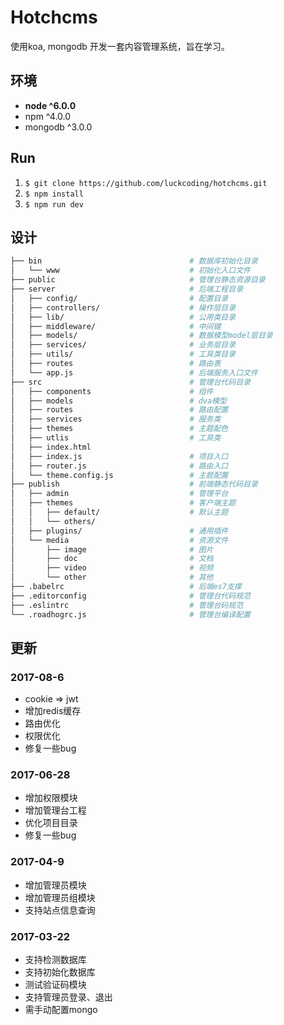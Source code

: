 # Hotchcms

使用koa, mongodb 开发一套内容管理系统，旨在学习。

## 环境

* **node ^6.0.0**
* npm ^4.0.0
* mongodb ^3.0.0

## Run

1. `$ git clone https://github.com/luckcoding/hotchcms.git`
2. `$ npm install`
3. `$ npm run dev`

## 设计

```sh
├── bin                                 # 数据库初始化目录
│   └── www                             # 初始化入口文件
├── public                              # 管理台静态资源目录
├── server                              # 后端工程目录
│   ├── config/                         # 配置目录
│   ├── controllers/                    # 操作层目录
│   ├── lib/                            # 公用类目录
│   ├── middleware/                     # 中间键
│   ├── models/                         # 数据模型model层目录
│   ├── services/                       # 业务层目录
│   ├── utils/                          # 工具类目录
│   ├── routes                          # 路由表
│   └── app.js                          # 后端服务入口文件
├── src                                 # 管理台代码目录
│   ├── components                      # 组件
│   ├── models                          # dva模型
│   ├── routes                          # 路由配置
│   ├── services                        # 服务类
│   ├── themes                          # 主题配色
│   ├── utlis                           # 工具类
│   ├── index.html
│   ├── index.js                        # 项目入口
│   ├── router.js                       # 路由入口
│   └── theme.config.js                 # 主题配置
├── publish                             # 前端静态代码目录
│   ├── admin                           # 管理平台
│   ├── themes                          # 客户端主题
│   │   ├── default/                    # 默认主题
│   │   └── others/
│   ├── plugins/                        # 通用插件
│   └── media                           # 资源文件
│       ├── image                       # 图片
│       ├── doc                         # 文档
│       ├── video                       # 视频
│       └── other                       # 其他
├── .babelrc                            # 后端es7支撑
├── .editorconfig                       # 管理台代码规范
├── .eslintrc                           # 管理台码规范
└── .roadhogrc.js                       # 管理台编译配置
```

## 更新

### 2017-08-6

* cookie => jwt
* 增加redis缓存
* 路由优化
* 权限优化
* 修复一些bug

### 2017-06-28

* 增加权限模块
* 增加管理台工程
* 优化项目目录
* 修复一些bug

### 2017-04-9

* 增加管理员模块
* 增加管理员组模块
* 支持站点信息查询

### 2017-03-22

* 支持检测数据库
* 支持初始化数据库
* 测试验证码模块
* 支持管理员登录、退出
* 需手动配置mongo